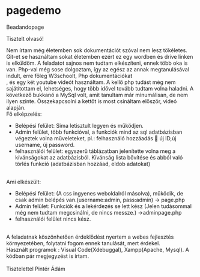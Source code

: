 # pagedemo
Beadandopage

Tisztelt olvasó!

Nem írtam még életemben sok dokumentációt szóval nem lesz tökéletes. Git-et se használtam sokat életemben ezért ez egy wordben és drive linken is elküldöm.
A feladatot sajnos nem tudtam elkészíteni, ennek több oka is van. Php-val még sose dolgoztam, így az egész az annak megtanulásával indult, erre főleg W3schoolt, Php dokumentációkat<br>, és egy két youtube videót használtam. A kellő php tudást még nem sajátítottam el, lehetséges, hogy több idővel tovább tudtam volna haladni. A következő bukkanó a MySql volt, amit tanultam már minumálisan, de nem ilyen szinte. Összekapcsolni a kettőt is most csináltam először, videó alapján.
<br>
Fő elképzelés:
<ul>
  <li>Belépési felület: Sima letisztult legyen és működjen.</li>
  <li>Admin felület, több funkcióval, a funkciók mind az sql adatbázisban végeztek volna műveleteket, pl.: felhasználó hozzáadás  új ID,új username, új password.</li>
  <li>felhasználói felület: egyszerű táblázatban jelenítette volna meg a kívánságokat az adatbázisból. Kívánság lista bővítése és abból való törlés funkció (adatbázisban hozzáad, eldob adatokat)</li>
</ul>
	<br>	
Ami elkészült:
<ul>
  <li>Belépési felület: (A css ingyenes weboldalról másolva), működik, de csak admin belépés van.(username:admin, pass:admin) -> page.php</li>
  <li>	Admin felület: Funkciók és a lekérdezés se lett kész (Jelen tudásommal még nem tudtam megcsinálni, de nincs messze.)  ->adminpage.php</li>
  <li>felhasználói felület nincs kész.</li>
</ul>
<br>
A feladatnak köszönhetően érdeklődést nyertem a webes fejlesztés környezetében, folytatni fogom ennek tanulását, mert érdekel.
<br>
Használt programok : Visual Code(Xdebuggal), Xampp(Apache, Mysql).
A kódban pár megjegyzést is írtam.
<br>
<br>
Tisztelettel Pintér Ádám
